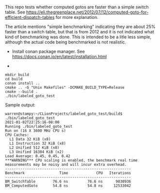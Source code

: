 This repo tests whether computed gotos are faster than a simple switch table. See https://eli.thegreenplace.net/2012/07/12/computed-goto-for-efficient-dispatch-tables for more explanation.

The article mentions "simple benchmarking" indicating they are about 25% faster than a switch table, but that is from 2012
and it is not indicated what kind of benchmarking was done. This is intended to be a litle less simple, although
the actual code being benchmarked is not realistic.

- Install conan package manager. See https://docs.conan.io/en/latest/installation.html

- 
```
mkdir build
cd build
conan install ..
cmake .. -G "Unix Makefiles" -DCMAKE_BUILD_TYPE=Release
cmake --build .
./bin/labeled_goto_test
```

Sample output:

```
warren@stampy:~/CLionProjects/labeled_goto_test/build$ ./bin/labeled_goto_test 
2021-01-02T22:25:16-08:00
Running ./bin/labeled_goto_test
Run on (16 X 3600 MHz CPU s)
CPU Caches:
  L1 Data 32 KiB (x8)
  L1 Instruction 32 KiB (x8)
  L2 Unified 512 KiB (x8)
  L3 Unified 16384 KiB (x2)
Load Average: 0.45, 0.45, 0.42
***WARNING*** CPU scaling is enabled, the benchmark real time measurements may be noisy and will incur extra overhead.
----------------------------------------------------------
Benchmark                Time             CPU   Iterations
----------------------------------------------------------
BM_SwitchTable        76.6 ns         76.6 ns      9030936
BM_ComputedGoto       54.8 ns         54.8 ns     12533042
```